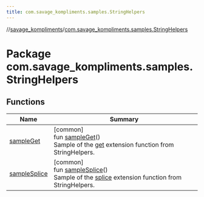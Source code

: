 ```yaml
---
title: com.savage_kompliments.samples.StringHelpers
---
```

//[savage_kompliments](../../index.html)/[com.savage_kompliments.samples.StringHelpers](index.html)



# Package com.savage_kompliments.samples.StringHelpers



## Functions


| Name | Summary |
|---|---|
| [sampleGet](sample-get.html) | [common]<br>fun [sampleGet](sample-get.html)()<br>Sample of the [get](../com.savage_kompliments.qol.StringHelpers/get.html) extension function from StringHelpers. |
| [sampleSplice](sample-splice.html) | [common]<br>fun [sampleSplice](sample-splice.html)()<br>Sample of the [splice](../com.savage_kompliments.qol.StringHelpers/splice.html) extension function from StringHelpers. |

